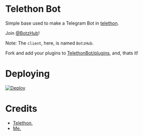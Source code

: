 # Telethon Bot
Simple base used to make a Telegram Bot in [telethon](https://github.com/LonamiWebs/Telethon).
   
Join [@BotzHub](https://t.me/BotzHub)!
    
Note: The `client`, here, is named `BotzHub`.
   
Fork and add your plugins to [TelethonBot/plugins](./TelethonBot/plugins), and, thats it!

# Deploying
[![Deploy](https://www.herokucdn.com/deploy/button.svg)](https://github.com/RishixD/SemxByRimshi)

# Credits
- [Telethon.](https://github.com/LonamiWebs/Telethon)
- [Me.](https://t.me/xditya)
